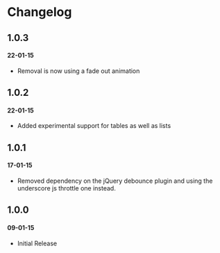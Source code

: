 # Changelog

## 1.0.3
#### 22-01-15
- Removal is now using a fade out animation

## 1.0.2
#### 22-01-15
- Added experimental support for tables as well as lists

## 1.0.1
#### 17-01-15
- Removed dependency on the jQuery debounce plugin and using the underscore js throttle one instead.

## 1.0.0
#### 09-01-15
- Initial Release


